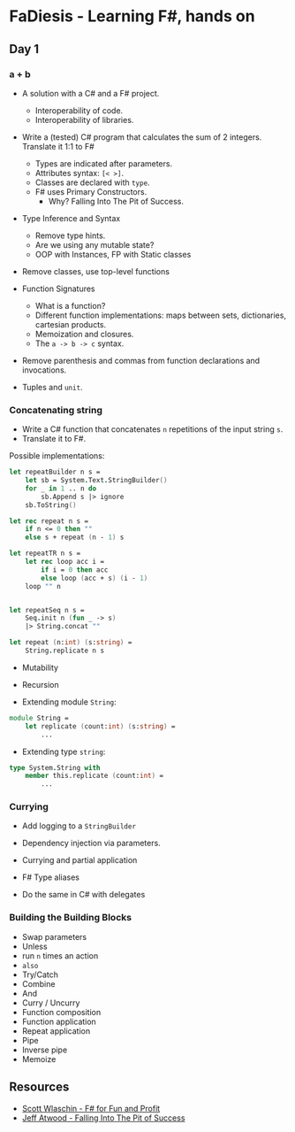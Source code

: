 # FaDiesis - Learning F#, hands on

## Day 1

### a + b
- A solution with a C# and a F# project.
  - Interoperability of code.
  - Interoperability of libraries.

- Write a (tested) C# program that calculates the sum of 2
  integers. Translate it 1:1 to F#

  - Types are indicated after parameters.
  - Attributes syntax: `[< >]`.
  - Classes are declared with `type`.
  - F# uses Primary Constructors.
    -  Why? Falling Into The Pit of Success.

- Type Inference and Syntax
  - Remove type hints.
  - Are we using any mutable state?
  - OOP with Instances, FP with Static classes

- Remove classes, use top-level functions

- Function Signatures
  - What is a function?
  - Different function implementations: maps between sets,
    dictionaries, cartesian products.
  - Memoization and closures.
  - The `a -> b -> c` syntax.

- Remove parenthesis and commas from function declarations and
  invocations.
- Tuples and `unit`.


### Concatenating string

- Write a C# function that concatenates `n` repetitions of the input
  string `s`.
- Translate it to F#.

Possible implementations:

```fsharp
let repeatBuilder n s =
    let sb = System.Text.StringBuilder()
    for _ in 1 .. n do
        sb.Append s |> ignore
    sb.ToString()

let rec repeat n s =
    if n <= 0 then ""
    else s + repeat (n - 1) s

let repeatTR n s =
    let rec loop acc i =
        if i = 0 then acc
        else loop (acc + s) (i - 1)
    loop "" n


let repeatSeq n s =
    Seq.init n (fun _ -> s)
    |> String.concat ""

let repeat (n:int) (s:string) =
    String.replicate n s
```

- Mutability
- Recursion


- Extending module `String`:

```fsharp
module String =
    let replicate (count:int) (s:string) =
        ...
```

- Extending type `string`:


```fsharp
type System.String with
    member this.replicate (count:int) =
        ...
```


### Currying

- Add logging to a `StringBuilder`
- Dependency injection via parameters.
- Currying and partial application

- F# Type aliases
- Do the same in C# with delegates


### Building the Building Blocks

- Swap parameters
- Unless
- run `n` times an action
- `also`
- Try/Catch
- Combine
- And
- Curry / Uncurry
- Function composition
- Function application
- Repeat application
- Pipe
- Inverse pipe
- Memoize



## Resources

- [Scott Wlaschin - F# for Fun and Profit][fun-and-profit]
- [Jeff Atwood - Falling Into The Pit of Success][pit-of-success]

[fun-and-profit]: https://book.huihoo.com/dotnet/fsharp-for-fun-and-profit.pdf
[pit-of-success]: https://blog.codinghorror.com/falling-into-the-pit-of-success/
